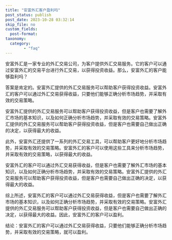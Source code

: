 ```yaml
---
title: "安富外汇客户盈利吗"
post_status: publish
post_date: 2023-10-28 03:32:14
skip_file: no
custom_fields: 
  post-format: 
taxonomy:
  category:
        - "faq"
---
```


安富外汇是一家专业的外汇交易公司，为客户提供外汇交易服务。它的客户可以通过安富外汇的交易平台进行外汇交易，以获得投资收益。那么，安富外汇的客户能够盈利吗？

答案是肯定的。安富外汇提供的外汇交易服务可以帮助客户获得投资收益。安富外汇的客户可以通过外汇交易获得收益，只要他们能够正确分析市场趋势，并采取有效的交易策略。

安富外汇提供的外汇交易服务可以帮助客户获得投资收益，但是客户也需要了解外汇市场的基本知识，以及如何正确分析市场趋势，并采取有效的交易策略。安富外汇提供的外汇交易服务可以帮助客户获得投资收益，但是客户也需要自己做出正确的决定，以获得最大的收益。

此外，安富外汇还提供了一系列的外汇交易工具，可以帮助客户更好地分析市场趋势，并采取有效的交易策略。安富外汇的客户可以使用这些工具来分析市场趋势，并采取有效的交易策略，以获得最大的收益。

安富外汇的客户可以通过外汇交易获得收益，但是客户也需要了解外汇市场的基本知识，以及如何正确分析市场趋势，并采取有效的交易策略。安富外汇提供的外汇交易服务可以帮助客户获得投资收益，但是客户也需要自己做出正确的决定，以获得最大的收益。

综上所述，安富外汇的客户可以通过外汇交易获得收益，但是客户也需要了解外汇市场的基本知识，以及如何正确分析市场趋势，并采取有效的交易策略。安富外汇提供的外汇交易服务可以帮助客户获得投资收益，但是客户也需要自己做出正确的决定，以获得最大的收益。因此，安富外汇的客户可以盈利。

结论：安富外汇的客户可以通过外汇交易获得收益，只要他们能够正确分析市场趋势，并采取有效的交易策略，就可以盈利。

